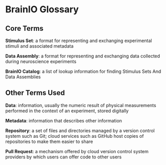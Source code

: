 # BrainIO Glossary

## Core Terms
**Stimulus Set**:  a format for representing and exchanging experimental stimuli and associated metadata

**Data Assembly**:  a format for representing and exchanging data collected during neuroscience experiments

**BrainIO Catalog**:  a list of lookup information for finding Stimulus Sets And Data Assemblies

## Other Terms Used

**Data**:  information, usually the numeric result of physical measurements performed in the context of an experiment, stored digitally

**Metadata**:  information that describes other information

**Repository**:  a set of files and directories managed by a version control system such as Git;  cloud services such as GitHub host copies of repositories to make them easier to share

**Pull Request**:  a mechanism offered by cloud version control system providers by which users can offer code to other users


